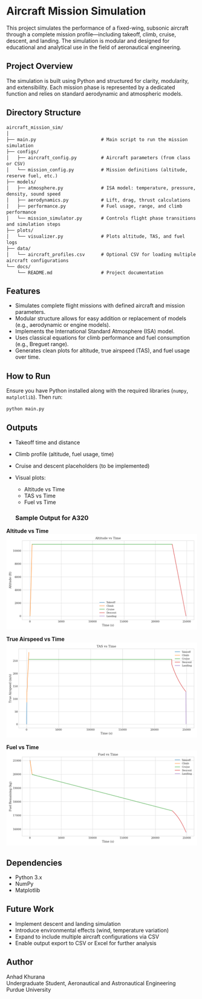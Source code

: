 # Aircraft Mission Simulation

This project simulates the performance of a fixed-wing, subsonic aircraft through a complete mission profile—including takeoff, climb, cruise, descent, and landing. The simulation is modular and designed for educational and analytical use in the field of aeronautical engineering.

## Project Overview

The simulation is built using Python and structured for clarity, modularity, and extensibility. Each mission phase is represented by a dedicated function and relies on standard aerodynamic and atmospheric models.

## Directory Structure

```
aircraft_mission_sim/
│
├── main.py                        # Main script to run the mission simulation
├── configs/
│   ├── aircraft_config.py         # Aircraft parameters (from class or CSV)
│   └── mission_config.py          # Mission definitions (altitude, reserve fuel, etc.)
├── models/
│   ├── atmosphere.py              # ISA model: temperature, pressure, density, sound speed
│   ├── aerodynamics.py            # Lift, drag, thrust calculations
│   ├── performance.py             # Fuel usage, range, and climb performance
│   └── mission_simulator.py       # Controls flight phase transitions and simulation steps
├── plots/
│   └── visualizer.py              # Plots altitude, TAS, and fuel logs
├── data/
│   └── aircraft_profiles.csv      # Optional CSV for loading multiple aircraft configurations
└── docs/
    └── README.md                  # Project documentation
```

## Features

- Simulates complete flight missions with defined aircraft and mission parameters.
- Modular structure allows for easy addition or replacement of models (e.g., aerodynamic or engine models).
- Implements the International Standard Atmosphere (ISA) model.
- Uses classical equations for climb performance and fuel consumption (e.g., Breguet range).
- Generates clean plots for altitude, true airspeed (TAS), and fuel usage over time.

## How to Run

Ensure you have Python installed along with the required libraries (`numpy`, `matplotlib`). Then run:

```bash
python main.py
```

## Outputs

- Takeoff time and distance
- Climb profile (altitude, fuel usage, time)
- Cruise and descent placeholders (to be implemented)
- Visual plots:
  - Altitude vs Time
  - TAS vs Time
  - Fuel vs Time

  ### Sample Output for A320

**Altitude vs Time**
![Altitude vs Time](plots/sample_plots/Altitude-Time_A320.png)

**True Airspeed vs Time**
![TAS vs Time](plots/sample_plots/TAS-Time_A320.png)

**Fuel vs Time**
![Fuel vs Time](plots/sample_plots/Fuel-Time_A320.png)

## Dependencies

- Python 3.x
- NumPy
- Matplotlib

## Future Work

- Implement descent and landing simulation
- Introduce environmental effects (wind, temperature variation)
- Expand to include multiple aircraft configurations via CSV
- Enable output export to CSV or Excel for further analysis

## Author

Anhad Khurana  
Undergraduate Student, Aeronautical and Astronautical Engineering  
Purdue University
